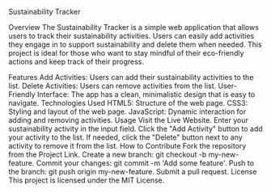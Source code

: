 Sustainability Tracker

Overview
The Sustainability Tracker is a simple web application that allows users to track their sustainability activities. Users can easily add activities they engage in to support sustainability and delete them when needed. This project is ideal for those who want to stay mindful of their eco-friendly actions and keep track of their progress.

Features
Add Activities: Users can add their sustainability activities to the list.
Delete Activities: Users can remove activities from the list.
User-Friendly Interface: The app has a clean, minimalistic design that is easy to navigate.
Technologies Used
HTML5: Structure of the web page.
CSS3: Styling and layout of the web page.
JavaScript: Dynamic interaction for adding and removing activities.
Usage
Visit the Live Website.
Enter your sustainability activity in the input field.
Click the "Add Activity" button to add your activity to the list.
If needed, click the "Delete" button next to any activity to remove it from the list.
How to Contribute
Fork the repository from the Project Link.
Create a new branch: git checkout -b my-new-feature.
Commit your changes: git commit -m 'Add some feature'.
Push to the branch: git push origin my-new-feature.
Submit a pull request.
License
This project is licensed under the MIT License.
